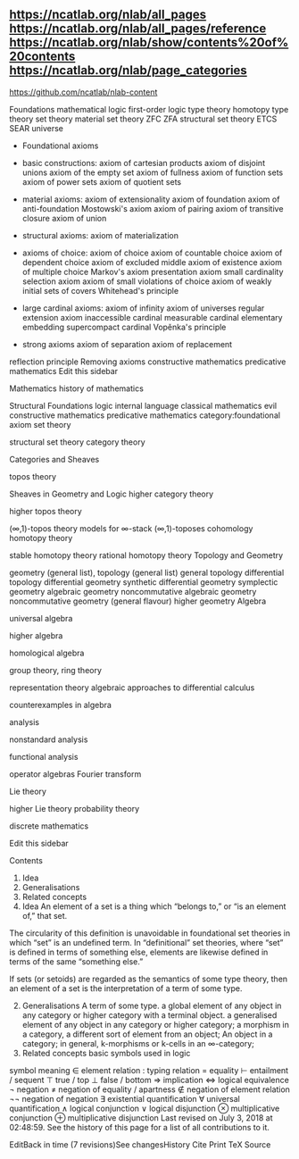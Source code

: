 https://ncatlab.org/nlab/all_pages
https://ncatlab.org/nlab/all_pages/reference
https://ncatlab.org/nlab/show/contents%20of%20contents
https://ncatlab.org/nlab/page_categories
---

https://github.com/ncatlab/nlab-content


Foundations
mathematical logic
first-order logic
type theory
homotopy type theory
set theory
material set theory
ZFC
ZFA
structural set theory
ETCS
SEAR
universe

* Foundational axioms

* basic constructions:
axiom of cartesian products
axiom of disjoint unions
axiom of the empty set
axiom of fullness
axiom of function sets
axiom of power sets
axiom of quotient sets

* material axioms:
axiom of extensionality
axiom of foundation
axiom of anti-foundation
Mostowski's axiom
axiom of pairing
axiom of transitive closure
axiom of union

* structural axioms:
axiom of materialization

* axioms of choice:
axiom of choice
axiom of countable choice
axiom of dependent choice
axiom of excluded middle
axiom of existence
axiom of multiple choice
Markov's axiom
presentation axiom
small cardinality selection axiom
axiom of small violations of choice
axiom of weakly initial sets of covers
Whitehead's principle

* large cardinal axioms:
axiom of infinity
axiom of universes
regular extension axiom
inaccessible cardinal
measurable cardinal
elementary embedding
supercompact cardinal
Vopěnka's principle

* strong axioms
axiom of separation
axiom of replacement

reflection principle
Removing axioms
constructive mathematics
predicative mathematics
Edit this sidebar

Mathematics
history of mathematics

Structural Foundations
logic
internal language
classical mathematics
evil
constructive mathematics
predicative mathematics
category:foundational axiom
set theory

structural set theory
category theory

Categories and Sheaves

topos theory

Sheaves in Geometry and Logic
higher category theory

higher topos theory

(∞,1)-topos theory
models for ∞-stack (∞,1)-toposes
cohomology
homotopy theory

stable homotopy theory
rational homotopy theory
Topology and Geometry

geometry (general list), topology (general list)
general topology
differential topology
differential geometry
synthetic differential geometry
symplectic geometry
algebraic geometry
noncommutative algebraic geometry
noncommutative geometry (general flavour)
higher geometry
Algebra

universal algebra

higher algebra

homological algebra

group theory, ring theory

representation theory
algebraic approaches to differential calculus

counterexamples in algebra

analysis

nonstandard analysis

functional analysis

operator algebras
Fourier transform

Lie theory

higher Lie theory
probability theory

discrete mathematics

Edit this sidebar

Contents
1. Idea
2. Generalisations
3. Related concepts
1. Idea
An element of a set is a thing which “belongs to,” or “is an element of,” that set.

The circularity of this definition is unavoidable in foundational set theories in which “set” is an undefined term. In “definitional” set theories, where “set” is defined in terms of something else, elements are likewise defined in terms of the same “something else.”

If sets (or setoids) are regarded as the semantics of some type theory, then an element of a set is the interpretation of a term of some type.

2. Generalisations
A term of some type.
a global element of any object in any category or higher category with a terminal object.
a generalised element of any object in any category or higher category;
a morphism in a category, a different sort of element from an object;
An object in a category;
in general, k-morphisms or k-cells in an ∞-category;
3. Related concepts
basic symbols used in logic

symbol	meaning
∈	element relation
:	typing relation
=	equality
⊢	entailment / sequent
⊤	true / top
⊥	false / bottom
⇒	implication
⇔	logical equivalence
¬	negation
≠	negation of equality / apartness
∉	negation of element relation
¬¬	negation of negation
∃	existential quantification
∀	universal quantification
∧	logical conjunction
∨	logical disjunction
⊗	multiplicative conjunction
⊕	multiplicative disjunction
Last revised on July 3, 2018 at 02:48:59. See the history of this page for a list of all contributions to it.

EditBack in time (7 revisions)See changesHistory Cite Print TeX Source
